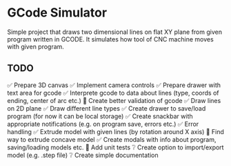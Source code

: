 # GCode Simulator

Simple project that draws two dimensional lines on flat XY plane from given program written in GCODE.
It simulates how tool of CNC machine moves with given program.

## TODO

✅ Prepare 3D canvas
✅ Implement camera controls
✅ Prepare drawer with text area for gcode
✅ Interprete gcode to data about lines (type, coords of ending, center of arc etc.)
🚧 Create better validation of gcode
✅ Draw lines on 2D plane
✅ Draw different line types
✅ Create drawer to save/load program (for now it can be local storage)
✅ Create snackbar with appropriate notifications (e.g. on program save, errors etc.)
✅ Error handling
✅ Extrude model with given lines (by rotation around X axis)
🐛 Find way to extrude concave model
✅ Create modals with info about program, saving/loading models etc.
🚧 Add unit tests
❔ Create option to import/export model (e.g. .step file)
❔ Create simple documentation
